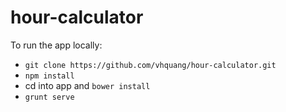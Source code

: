 # hour-calculator

To run the app locally:

- `git clone https://github.com/vhquang/hour-calculator.git`
- `npm install`
- cd into app and `bower install`
- `grunt serve`

